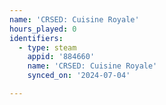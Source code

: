 ```yaml
---
name: 'CRSED: Cuisine Royale'
hours_played: 0
identifiers:
  - type: steam
    appid: '884660'
    name: 'CRSED: Cuisine Royale'
    synced_on: '2024-07-04'

---
```

